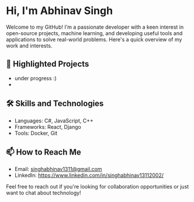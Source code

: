 # Hi, I'm Abhinav Singh

Welcome to my GitHub! I'm a passionate developer with a keen interest in open-source projects, machine learning, and developing useful tools and applications to solve real-world problems. Here's a quick overview of my work and interests.

## 🌟 Highlighted Projects
- under progress :)
- 
## 🛠 Skills and Technologies

- Languages: C#, JavaScript, C++
- Frameworks: React, Django
- Tools: Docker, Git

## 📫 How to Reach Me

- Email: singhabhinav1311@gmail.com
- LinkedIn: https://www.linkedin.com/in/singhabhinav13112002/


Feel free to reach out if you're looking for collaboration opportunities or just want to chat about technology!

          


    
